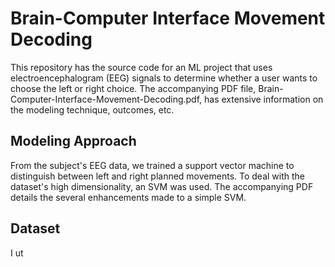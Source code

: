 # Brain-Computer Interface Movement Decoding
This repository has the source code for an ML project that uses electroencephalogram (EEG) signals to determine whether a user wants to choose the left or right choice. The accompanying PDF file, Brain-Computer-Interface-Movement-Decoding.pdf, has extensive information on the modeling technique, outcomes, etc.

## Modeling Approach
From the subject's EEG data, we trained a support vector machine to distinguish between left and right planned movements. To deal with the dataset's high dimensionality, an SVM was used. The accompanying PDF details the several enhancements made to a simple SVM.

## Dataset
I ut